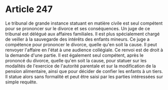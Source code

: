 # Article 247

Le tribunal de grande instance statuant en matière civile est seul compétent pour se prononcer sur le divorce et ses conséquences.   Un juge de ce tribunal est délégué aux affaires familiales. Il est plus spécialement chargé de veiller à la sauvegarde des intérêts des enfants mineurs.   Ce juge a compétence pour prononcer le divorce, quelle qu'en soit la cause. Il peut renvoyer l'affaire en l'état à une audience collégiale. Ce renvoi est de droit à la demande d'une partie.   Il est également seul compétent, après le prononcé du divorce, quelle qu'en soit la cause, pour statuer sur les modalités de l'exercice de l'autorité parentale et sur la modification de la pension alimentaire, ainsi que pour décider de confier les enfants à un tiers. Il statue alors sans formalité et peut être saisi par les parties intéressées sur simple requête.